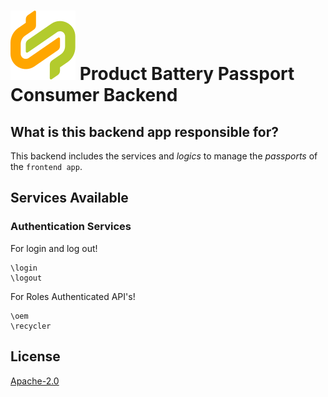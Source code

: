 # ![Product Battery Passport Consumer Backend](../../docs/catena-x-logo.svg) Product Battery Passport Consumer Backend

## What is this backend app responsible for?

This backend includes the services and *logics* to manage the *passports* of the `frontend app`.

## Services Available

### Authentication Services

For login and log out!
```
\login
\logout
```

For Roles Authenticated API's!

```
\oem
\recycler
```

## License
[Apache-2.0](https://raw.githubusercontent.com/catenax-ng/product-battery-passport-consumer-app/main/LICENSE)
